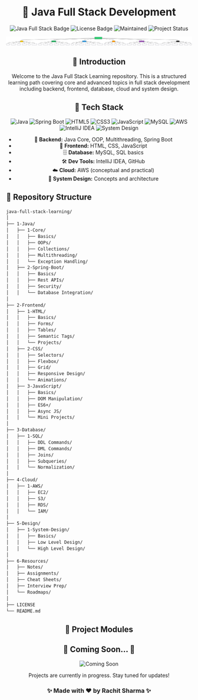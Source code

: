 <h1 align="center">🚀 Java Full Stack Development</h1>

<p align="center">
  <img src="https://img.shields.io/badge/Java-Full%20Stack-blue" alt="Java Full Stack Badge">
  <img src="https://img.shields.io/badge/License-MIT-green.svg" alt="License Badge">
  <img src="https://img.shields.io/badge/Maintained-Yes-brightgreen" alt="Maintained">
  <img src="https://img.shields.io/badge/Status-Active-brightgreen" alt="Project Status">
</p>

<div align="center">
  <img src="resources/Architecture.svg" alt="Architecture Diagram" width="600">
</div>


 <h2 align="center"> 📖 Introduction </h2>
<p align="center">
Welcome to the Java Full Stack Learning repository. This is a structured learning path covering core and advanced topics in full stack development including backend, frontend, database, cloud and system design.
</p>

 <h2 align="center"> 🧰 Tech Stack </h2>
<p align="center">
  <img src="https://cdn.jsdelivr.net/gh/devicons/devicon/icons/java/java-original.svg" alt="Java" width="40" height="40"/>
  <img src="https://cdn.jsdelivr.net/gh/devicons/devicon/icons/spring/spring-original.svg" alt="Spring Boot" width="40" height="40"/>
  <img src="https://cdn.jsdelivr.net/gh/devicons/devicon/icons/html5/html5-original.svg" alt="HTML5" width="40" height="40"/>
  <img src="https://cdn.jsdelivr.net/gh/devicons/devicon/icons/css3/css3-original.svg" alt="CSS3" width="40" height="40"/>
  <img src="https://cdn.jsdelivr.net/gh/devicons/devicon/icons/javascript/javascript-original.svg" alt="JavaScript" width="40" height="40"/>
  <img src="https://cdn.jsdelivr.net/gh/devicons/devicon/icons/mysql/mysql-original.svg" alt="MySQL" width="40" height="40"/>
  <img src="https://img.icons8.com/color/48/000000/amazon-web-services.png" alt="AWS" width="40" height="40"/>
  <img src="https://cdn.jsdelivr.net/gh/devicons/devicon/icons/intellij/intellij-original.svg" alt="IntelliJ IDEA" width="40" height="40"/>
  <img src="https://cdn-icons-png.flaticon.com/512/1234/1234609.png" alt="System Design" width="40" height="40"/>
</p>

<div align="center">
  <ul>
    <li>🔧 <strong>Backend:</strong> Java Core, OOP, Multithreading, Spring Boot</li>
    <li>🎨 <strong>Frontend:</strong> HTML, CSS, JavaScript</li>
    <li>🗄️ <strong>Database:</strong> MySQL, SQL basics</li>
    <li>🛠️ <strong>Dev Tools:</strong> IntelliJ IDEA, GitHub</li>
    <li>☁️ <strong>Cloud:</strong> AWS (conceptual and practical)</li>
    <li>🧠 <strong>System Design:</strong> Concepts and architecture</li>
  </ul>
</div>



<h2> 📁 Repository Structure </h2>

```bash
java-full-stack-learning/
│
├── 1-Java/
│   ├── 1-Core/
│   │   ├── Basics/
│   │   ├── OOPs/
│   │   ├── Collections/
│   │   ├── Multithreading/
│   │   └── Exception Handling/
│   ├── 2-Spring-Boot/
│   │   ├── Basics/
│   │   ├── Rest APIs/
│   │   ├── Security/
│   │   └── Database Integration/
│
├── 2-Frontend/
│   ├── 1-HTML/
│   │   ├── Basics/
│   │   ├── Forms/
│   │   ├── Tables/
│   │   ├── Semantic Tags/
│   │   └── Projects/
│   ├── 2-CSS/
│   │   ├── Selectors/
│   │   ├── Flexbox/
│   │   ├── Grid/
│   │   ├── Responsive Design/
│   │   └── Animations/
│   ├── 3-JavaScript/
│   │   ├── Basics/
│   │   ├── DOM Manipulation/
│   │   ├── ES6+/
│   │   ├── Async JS/
│   │   └── Mini Projects/
│
├── 3-Database/
│   ├── 1-SQL/
│   │   ├── DDL Commands/
│   │   ├── DML Commands/
│   │   ├── Joins/
│   │   ├── Subqueries/
│   │   └── Normalization/
│
├── 4-Cloud/
│   ├── 1-AWS/
│   │   ├── EC2/
│   │   ├── S3/
│   │   ├── RDS/
│   │   └── IAM/
│
├── 5-Design/
│   ├── 1-System-Design/
│   │   ├── Basics/
│   │   ├── Low Level Design/
│   │   └── High Level Design/
│
├── 6-Resources/
│   ├── Notes/
│   ├── Assignments/
│   ├── Cheat Sheets/
│   ├── Interview Prep/
│   └── Roadmaps/
│
├── LICENSE
└── README.md
```

<h2 align="center">🧪 Project Modules</h2>

<div align="center">
  <h2>🚧 <strong>Coming Soon...</strong> 🚧</h2>
  <img src="https://media2.giphy.com/media/v1.Y2lkPTc5MGI3NjExZ24yamJkZWd2N3p5NnYxdDE5MGE0b2pmeXBmbnJmOXptcmR4dWlidyZlcD12MV9pbnRlcm5hbF9naWZfYnlfaWQmY3Q9Zw/Z86Jp12uf8ZfZ6s3uk/giphy.gif" alt="Coming Soon" width="500">
  <p>Projects are currently in progress. Stay tuned for updates!</p>
</div>

<p align="center">
<h3 align="center">✨ Made with ❤️ by Rachit Sharma ✨</h3>
 </p>
